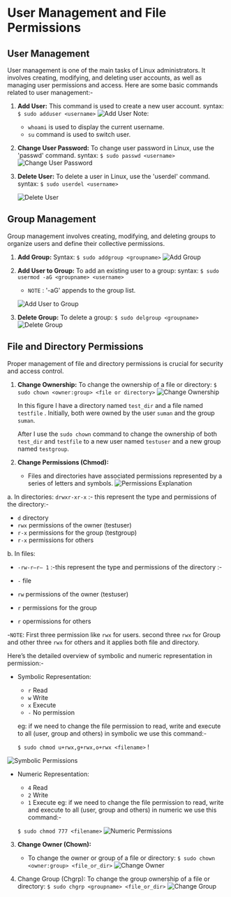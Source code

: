 # User Management and File Permissions

## User Management

User management is one of the main tasks of Linux administrators. It involves creating, modifying, and deleting user accounts, as well as managing user permissions and access. Here are some basic commands related to user management:-

1. **Add User:**
    This command is used to create a new user account.
    syntax: `$ sudo adduser <username>`
    ![Add User](/assets/adduser.png)
    Note: 
     - `whoami` is used to display the current username.
     - `su` command is used to switch user.

2. **Change User Password:**
    To change user password in Linux, use the 'passwd' command.
    syntax: `$ sudo passwd <username>`
    ![Change User Password](/assets/usr_passwd_ch.png)

3. **Delete User:**
    To delete a user in Linux, use the 'userdel' command.
   syntax: `$ sudo userdel <username>`

    ![Delete User](/assets/del_usr.png)

## Group Management

Group management involves creating, modifying, and deleting groups to organize users and define their collective permissions.

1. **Add Group:**
    Syntax: `$ sudo addgroup <groupname>`
    ![Add Group](/assets/add_group.png)

2. **Add User to Group:**
    To add an existing user to a group:
    syntax: `$ sudo usermod -aG <groupname> <username>`
   - `NOTE` : '-aG' appends to the group list.


    ![Add User to Group](/assets/adduser_to_grp.png)

3. **Delete Group:**
    To delete a group: `$ sudo delgroup <groupname>`
    ![Delete Group](/assets/del_grp.png)

## File and Directory Permissions

Proper management of file and directory permissions is crucial for security and access control.

1. **Change Ownership:**
    To change the ownership of a file or directory: `$ sudo chown <owner:group> <file or directory>`
    ![Change Ownership](/assets/ch_ownership_grp.png)

   In this figure I have a directory named `test_dir` and a file named `testfile` . Initially, both were owned by the user `suman` and the group `suman`.

   After I use the `sudo chown` command to change the ownership of both `test_dir` and `testfile` to a new user named `testuser` and a new group named `testgroup`.

2. **Change Permissions (Chmod):**
   - Files and directories have associated permissions represented by a series of letters and symbols.
   ![Permissions Explanation](/assets/chmod.png)

a. In directories: 
    `drwxr-xr-x` :- this represent the type and permissions of the directory:-   

   - `d`   directory
   - `rwx` permissions of the owner (testuser)
   - `r-x` permissions for the group (testgroup)
   - `r-x`  permissions for others

b. In files:

   - `-rw-r–r– 1` :-this represent the type and permissions of the directory :- 

   - `-`  file
   - `rw` permissions of the owner (testuser)
   - `r`  permissions for the group       
   - `r`  opermissions for others

   -`NOTE`: First three permission like `rwx` for users. second three `rwx` for Group and other three `rwx` for others and it applies both file and directory.

Here’s the  detailed overview of symbolic and numeric representation in permission:-

- Symbolic Representation:
   
    - `r` Read
    - `w` Write
    - `x` Execute
    - `-` No permission
   
   eg:  if we need to change the file permission to read, write and execute to all (user, group and others) in symbolic we use this command:-
   
   `$ sudo chmod u+rwx,g+rwx,o+rwx <filename>` !
    
![Symbolic Permissions](/assets/symbolic.png)

- Numeric Representation:
   
    - `4` Read
    - `2` Write
    - `1` Execute
   eg:  if we need to change the file permission to read, write and execute to all (user, group and others) in numeric we use this command:-
   
    `$ sudo chmod 777 <filename>` ![Numeric Permissions](/assets/numberic.png)

3. **Change Owner (Chown):**
   - To change the owner or group of a file or directory: 
   `$ sudo chown <owner:group> <file_or_dir>`
   ![Change Owner](/assets/chown.png)

4. Change Group (Chgrp):
   To change the group ownership of a file or directory: `$ sudo chgrp <groupname> <file_or_dir>`
   ![Change Group](/assets/chgrp.png)
